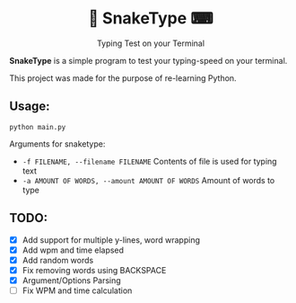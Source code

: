 <h1 align=center>🐍 SnakeType ⌨</h1>
<p align=center>Typing Test on your Terminal</b>

**SnakeType** is a simple program to test your typing-speed on your terminal.

This project was made for the purpose of re-learning Python.

## Usage:
```
python main.py
```
Arguments for snaketype:
- ```-f FILENAME, --filename FILENAME```
Contents of file is used for typing text
-  ```-a AMOUNT OF WORDS, --amount AMOUNT OF WORDS```
Amount of words to type

## TODO:
- [x] Add support for multiple y-lines, word wrapping
- [x] Add wpm and time elapsed
- [x] Add random words
- [x] Fix removing words using BACKSPACE
- [x] Argument/Options Parsing
- [ ] Fix WPM and time calculation